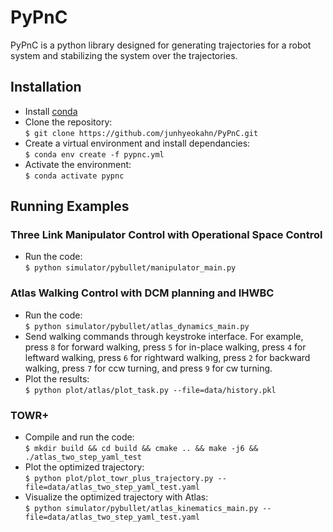# PyPnC
PyPnC is a python library designed for generating trajectories for a robot
system and stabilizing the system over the trajectories.

## Installation
- Install [conda](https://docs.anaconda.com/anaconda/install/)
- Clone the repository:<br/>
```$ git clone https://github.com/junhyeokahn/PyPnC.git```
- Create a virtual environment and install dependancies:<br/>
```$ conda env create -f pypnc.yml```
- Activate the environment:<br/>
```$ conda activate pypnc```

## Running Examples
### Three Link Manipulator Control with Operational Space Control
- Run the code:<br/>
```$ python simulator/pybullet/manipulator_main.py```
### Atlas Walking Control with DCM planning and IHWBC
- Run the code:<br/>
```$ python simulator/pybullet/atlas_dynamics_main.py```
- Send walking commands through keystroke interface. For example, press ```8``` for forward walking, press ```5``` for in-place walking, press ```4``` for leftward walking, press ```6``` for rightward walking, press ```2``` for backward walking, press ```7``` for ccw turning, and press ```9``` for cw turning.
- Plot the results:<br/>
```$ python plot/atlas/plot_task.py --file=data/history.pkl```
### TOWR+
- Compile and run the code:<br/>
```$ mkdir build && cd build && cmake .. && make -j6 && ./atlas_two_step_yaml_test```
- Plot the optimized trajectory:<br/>
```$ python plot/plot_towr_plus_trajectory.py --file=data/atlas_two_step_yaml_test.yaml```
- Visualize the optimized trajectory with Atlas:<br/>
```$ python simulator/pybullet/atlas_kinematics_main.py --file=data/atlas_two_step_yaml_test.yaml```
